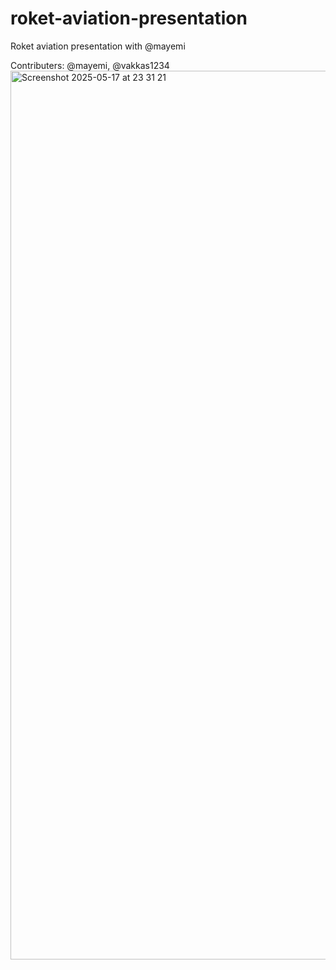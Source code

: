 # roket-aviation-presentation
Roket aviation presentation with @mayemi

Contributers: @mayemi, @vakkas1234
<img width="1422" alt="Screenshot 2025-05-17 at 23 31 21" src="https://github.com/user-attachments/assets/bf7375cc-30fa-4731-a5a0-ca52fbb9ca65" />
